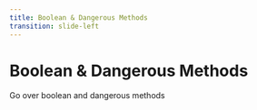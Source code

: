 ```yaml
---
title: Boolean & Dangerous Methods
transition: slide-left
---
```


# Boolean & Dangerous Methods

Go over boolean and dangerous methods

<!--
Slide notes
-->
